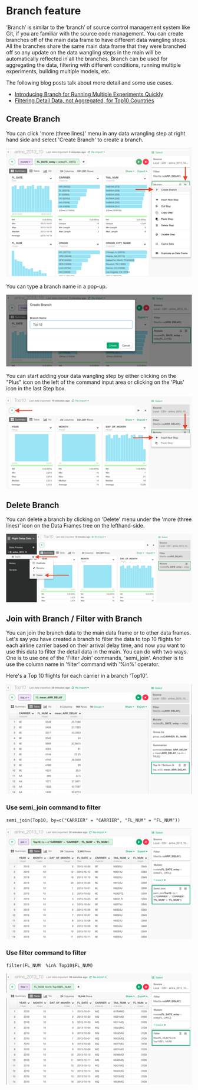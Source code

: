 # Branch feature

‘Branch’ is similar to the ‘branch’ of source control management system like Git, if you are familiar with the source code management. You can create branches off of the main data frame to have different data wangling steps. All the branches share the same main data frame that they were branched off so any update on the data wangling steps in the main will be automatically reflected in all the branches. Branch can be used for aggregating the data, filtering with different conditions, running multiple experiments, building multiple models, etc.

The following blog posts talk about more detail and some use cases.

* [Introducing Branch for Running Multiple Experiments Quickly](https://blog.exploratory.io/introducing-branch-for-running-multiple-experiments-quickly-84352ce245b6#.iddruhpde)
* [Filtering Detail Data, not Aggregated, for Top10 Countries](https://blog.exploratory.io/filtering-detail-data-not-aggregated-for-top10-countries-33d5724d022f#.q35pduny2)

## Create Branch

You can click 'more (three lines)' menu in any data wrangling step at right hand side and select 'Create Branch' to create a branch.

![](images/create_branch.png)

You can type a branch name in a pop-up.

![](images/branch_name.png)

You can start adding your data wangling step by either clicking on the "Plus" icon on the left of the command input area or clicking on the 'Plus' icon in the last Step box.

![](images/new_step.png)

## Delete Branch

You can delete a branch by clicking on 'Delete' menu under the 'more (three lines)' icon on the Data Frames tree on the lefthand-side.

![](images/delete_branch.png)

## Join with Branch / Filter with Branch

You can join the branch data to the main data frame or to other data frames. Let's say you have created a branch to filter the data to top 10 flights for each airline carrier based on their arrival delay time, and now you want to use this data to filter the detail data in the main. You can do with two ways. One is to use one of the 'Filter Join' commands, 'semi_join'. Another is to use the column name in 'filter' command with '%in%' operator.

Here's a Top 10 flights for each carrier in a branch 'Top10'.

![](images/top10_branch.png)

### Use semi_join command to filter

```
semi_join(Top10, by=c("CARRIER" = "CARRIER", "FL_NUM" = "FL_NUM"))
```

![](images/semi_join.png)


### Use filter command to filter

```
filter(FL_NUM  %in% Top10$FL_NUM)
```

![](images/filter.png)
